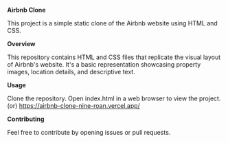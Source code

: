 **Airbnb Clone**

This project is a simple static clone of the Airbnb website using HTML and CSS.

**Overview**

This repository contains HTML and CSS files that replicate the visual layout of Airbnb's website. It's a basic representation showcasing property images, location details, and descriptive text.

**Usage**

Clone the repository.
Open index.html in a web browser to view the project.
(or) https://airbnb-clone-nine-roan.vercel.app/

**Contributing**

Feel free to contribute by opening issues or pull requests.
